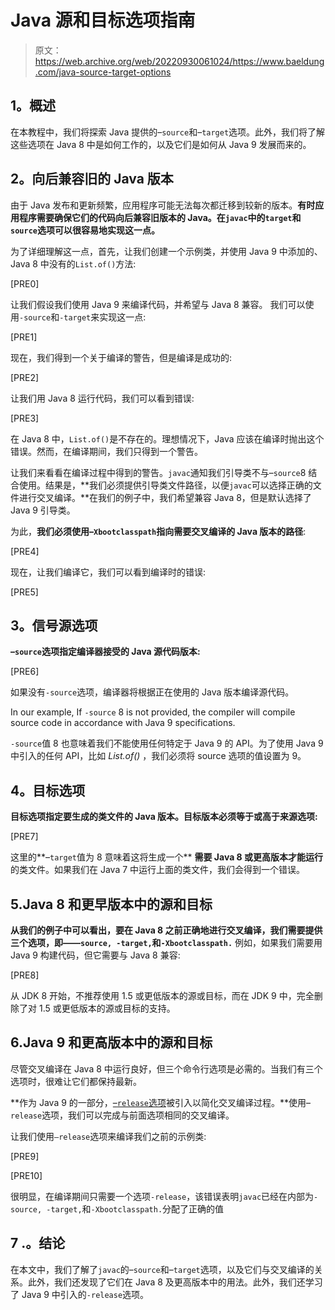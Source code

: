 # Java 源和目标选项指南

> 原文：<https://web.archive.org/web/20220930061024/https://www.baeldung.com/java-source-target-options>

## **1。概述**

在本教程中，我们将探索 Java 提供的–`source`和–`target`选项。此外，我们将了解这些选项在 Java 8 中是如何工作的，以及它们是如何从 Java 9 发展而来的。

## **2。向后兼容旧的 Java 版本**

由于 Java 发布和更新频繁，应用程序可能无法每次都迁移到较新的版本。**有时应用程序需要确保它们的代码向后兼容旧版本的 Java。在`javac`中的`target`和`source`选项可以很容易地实现这一点。**

为了详细理解这一点，首先，让我们创建一个示例类，并使用 Java 9 中添加的、Java 8 中没有的`List.of()`方法:

[PRE0]

让我们假设我们使用 Java 9 来编译代码，并希望与 Java 8 兼容。
我们可以使用`-source`和`-target`来实现这一点:

[PRE1]

现在，我们得到一个关于编译的警告，但是编译是成功的:

[PRE2]

让我们用 Java 8 运行代码，我们可以看到错误:

[PRE3]

在 Java 8 中，`List.of()`是不存在的。理想情况下，Java 应该在编译时抛出这个错误。然而，在编译期间，我们只得到一个警告。

让我们来看看在编译过程中得到的警告。`javac`通知我们引导类不与–`source`8 结合使用。结果是，**我们必须提供引导类文件路径，以便`javac`可以选择正确的文件进行交叉编译。**在我们的例子中，我们希望兼容 Java 8，但是默认选择了 Java 9 引导类。

为此，**我们必须使用–`Xbootclasspath`指向需要交叉编译的 Java 版本的路径**:

[PRE4]

现在，让我们编译它，我们可以看到编译时的错误:

[PRE5]

## **3。信号源选项**

**–`source`选项指定编译器接受的 Java 源代码版本:**

[PRE6]

如果没有`-source`选项，编译器将根据正在使用的 Java 版本编译源代码。

In our example, If `-source` 8 is not provided, the compiler will compile source code in accordance with Java 9 specifications.

`-source`值 8 也意味着我们不能使用任何特定于 Java 9 的 API。为了使用 Java 9 中引入的任何 API，比如 *List.of()* ，我们必须将 source 选项的值设置为 9。

## **4。目标选项**

**目标选项指定要生成的类文件的 Java 版本。目标版本必须等于或高于来源选项:**

[PRE7]

这里的**–`target`值为 8 意味着这将生成一个** **需要 Java 8 或更高版本才能运行**的类文件。如果我们在 Java 7 中运行上面的类文件，我们会得到一个错误。

## 5.Java 8 和更早版本中的源和目标

**从我们的例子中可以看出，要在 Java 8 之前正确地进行交叉编译，我们需要提供三个选项，即——`source, -target,`和`-Xbootclasspath.`** 例如，如果我们需要用 Java 9 构建代码，但它需要与 Java 8 兼容:

[PRE8]

从 JDK 8 开始，不推荐使用 1.5 或更低版本的源或目标，而在 JDK 9 中，完全删除了对 1.5 或更低版本的源或目标的支持。

## 6.Java 9 和更高版本中的源和目标

尽管交叉编译在 Java 8 中运行良好，但三个命令行选项是必需的。当我们有三个选项时，很难让它们都保持最新。

**作为 Java 9 的一部分，[–`release`选项](/web/20220905180146/https://www.baeldung.com/java-compiler-release-option)被引入以简化交叉编译过程。**使用–`release`选项，我们可以完成与前面选项相同的交叉编译。

让我们使用`–release`选项来编译我们之前的示例类:

[PRE9]

[PRE10]

很明显，在编译期间只需要一个选项`-release`，该错误表明`javac`已经在内部为`-source, -target,`和`-Xbootclasspath.`分配了正确的值

## 7 .**。结论**

在本文中，我们了解了`javac`的–`source`和–`target`选项，以及它们与交叉编译的关系。此外，我们还发现了它们在 Java 8 及更高版本中的用法。此外，我们还学习了 Java 9 中引入的`-release`选项。